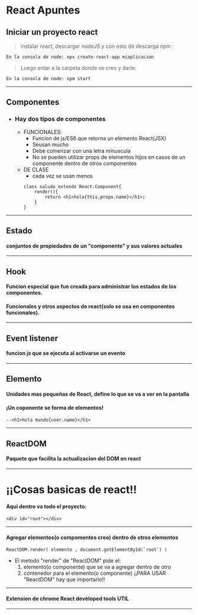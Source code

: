 # React Apuntes

## Iniciar un proyecto react
> instalar react, descargar *nodeJS* y con esto de descarga *npm* :
```
En la consola de node: npx create-react-app miaplicacion
```
> Luego entar a la carpeta donde se creo y darle:
```
En la consola de node: npm start
```



---
## Componentes
+ ### Hay dos tipos de componentes
    -  FUNCIONALES:
        + Funcion de js/ES6 que retorna un elemento React(JSX)
        + Seusan mucho
        +  Debe comenzar con una letra minuscula
        +  No se pueden utilizar props de elementos hijos en casos de un componente dentro de otros componentes
    -  DE CLASE
        + cada vez se usan menos
        ```
        class saludo extends React.Component{
            render(){
                return <h1>hola{this.props.name}</h1>;
            }
        }
        ````
---
## Estado
#### conjuntos de propiedades de un "componente" y sus valores actuales
---
## Hook
#### Funcion especial que fue creada para administrar los estados de los componentes.
#### Funcionales y otros aspectos de react(solo se usa en componentes funcionales).
---
## Event listener
#### funcion js que se ejecuta al activarse un evento
---
## Elemento 
#### Unidades mas pequeñas de React, define lo que se va a ver en la pantalla 
#### ¡Un coponente se forma de elementos!
```
--<h1>hola mundo{user.name}</h1> 
```
---
## ReactDOM
#### Paquete que facilita la actualizacion del DOM en react
---
# ¡¡Cosas basicas de react!!
#### Aqui dentro va todo el proyecto:
```
<div id="root"></div>
 ```
---
#### Agregar elementos(o compomentes creo) dentro de otros elementos
```
ReactDOM.render( elemento , document.getElementById(`root`) )
```
- El metodo "render" de "ReactDOM" pide el:
    1. elemento(o componente) que se va a agregar dentro de otro 
    2. contenedor para el elemento(o componente)
¡¡PARA USAR "ReactDOM" hay que importarlo!!
---
#### Extension de chrome React developed tools UTIL
---



